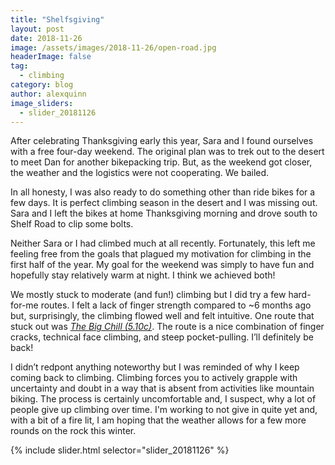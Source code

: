 ```yaml
---
title: "Shelfsgiving"
layout: post
date: 2018-11-26
image: /assets/images/2018-11-26/open-road.jpg
headerImage: false
tag:
  - climbing
category: blog
author: alexquinn
image_sliders:
  - slider_20181126
---
```


After celebrating Thanksgiving early this year, Sara and I found ourselves with a free four-day weekend. The original plan was to trek out to the desert to meet Dan for another bikepacking trip. But, as the weekend got closer, the weather and the logistics were not cooperating. We bailed.

In all honesty, I was also ready to do something other than ride bikes for a few days. It is perfect climbing season in the desert and I was missing out. Sara and I left the bikes at home Thanksgiving morning and drove south to Shelf Road to clip some bolts.

Neither Sara or I had climbed much at all recently. Fortunately, this left me feeling free from the goals that plagued my motivation for climbing in the first half of the year. My goal for the weekend was simply to have fun and hopefully stay relatively warm at night. I think we achieved both!

We mostly stuck to moderate (and fun!) climbing but I did try a few hard-for-me routes. I felt a lack of finger strength compared to ~6 months ago but, surprisingly, the climbing flowed well and felt intuitive. One route that stuck out was [_The Big Chill (5.10c)_](https://www.mountainproject.com/route/105748978/the-big-chill). The route is a nice combination of  finger cracks, technical face climbing, and steep pocket-pulling. I’ll definitely be back!

I didn’t redpont anything noteworthy but I was reminded of why I keep coming back to climbing. Climbing forces you to actively grapple with uncertainty and doubt in a way that is absent from activities like mountain biking. The process is certainly uncomfortable and, I suspect, why a lot of people give up climbing over time. I'm working to not give in quite yet and, with a bit of a fire lit, I am hoping that the weather allows for a few more rounds on the rock this winter.

{% include slider.html selector="slider_20181126" %}
